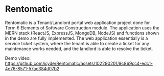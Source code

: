# Rentomatic

Rentomatic is a Tenant/Landlord portal web application project done for Term 6 Elements of Software Construction module. The application uses the MERN stack (ReactJS, ExpressJS, MongoDB, NodeJS) and functions shown in the demo are fully implemented. The web application essentially is a service ticket system, where the tenant is able to create a ticket for any maintenance works needed, and the landlord is able to resolve the ticket. 


Demo video:
https://github.com/icyde/Rentomatic/assets/102290201/9c869cc4-edc1-4e76-8571-57ac384d07b2

